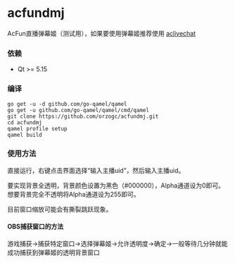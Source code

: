# acfundmj
AcFun直播弹幕姬（测试用），如果要使用弹幕姬推荐使用 [aclivechat](https://github.com/ShigemoriHakura/aclivechat)

### 依赖
* Qt >= 5.15

### 编译
```
go get -u -d github.com/go-qamel/qamel
go get -u github.com/go-qamel/qamel/cmd/qamel
git clone https://github.com/orzogc/acfundmj.git
cd acfundmj
qamel profile setup
qamel build
```

### 使用方法
直接运行，右键点击界面选择“输入主播uid”，然后输入主播uid。

要实现背景全透明，背景颜色设置为黑色（#000000），Alpha通道设为0即可。想要背景完全不透明将Alpha通道设为255即可。

目前窗口缩放可能会有撕裂跳跃现象。

#### OBS捕获窗口的方法
游戏捕获->捕获特定窗口->选择弹幕姬->允许透明度->确定->一般等待几分钟就能成功捕获到弹幕姬的透明背景窗口
